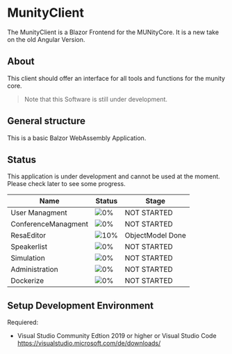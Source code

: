 # MunityClient
The MunityClient is a Blazor Frontend for the MUNityCore. It is a new take on the old Angular Version.

## About
This client should offer an interface for all tools and functions for the munity core.
> Note that this Software is still under development.

## General structure

This is a basic Balzor WebAssembly Application.

## Status
This application is under development and cannot be used at the moment. Please check later to see some progress.


| Name                | Status                              | Stage                                                            |
| ------------------- | ----------------------------------- | ---------------------------------------------------------------- |
| User Managment      | ![0%](https://progress-bar.dev/0) | NOT STARTED                                                          |
| ConferenceManagment | ![0%](https://progress-bar.dev/1) | NOT STARTED                                                  |
| ResaEditor          | ![10%](https://progress-bar.dev/10) | ObjectModel Done |
| Speakerlist         | ![0%](https://progress-bar.dev/0) | NOT STARTED                                     |
| Simulation          | ![0%](https://progress-bar.dev/0)   | NOT STARTED                                                    |
| Administration      | ![0%](https://progress-bar.dev/0)   | NOT STARTED                                              |
| Dockerize           | ![0%](https://progress-bar.dev/0) | NOT STARTED       |

## Setup Development Environment
Requiered: 
* Visual Studio Community Edtion 2019 or higher or Visual Studio Code https://visualstudio.microsoft.com/de/downloads/


